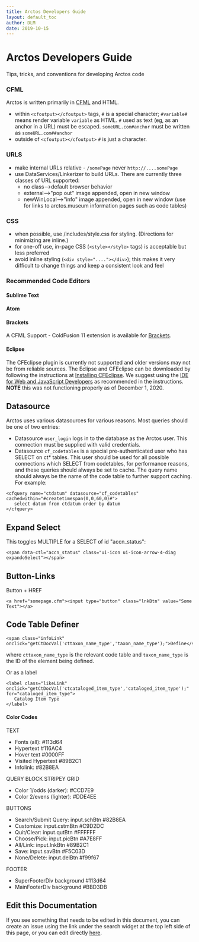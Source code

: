 ```yaml
---
title: Arctos Developers Guide
layout: default_toc
author: DLM
date: 2019-10-15
---
```


# Arctos Developers Guide
Tips, tricks, and conventions for developing Arctos code

### CFML

Arctos is written primarily in [CFML](https://en.wikipedia.org/wiki/ColdFusion_Markup_Language) and HTML. 
* within ``<cfoutput></cfoutput>`` tags, ``#`` is a special character; ``#variable#`` means render variable ``variable`` as HTML. ``#`` used as text (eg, as an anchor in a URL) must be escaped. ``someURL.com#anchor`` must be written as  ``someURL.com##anchor``
* outside of ``<cfoutput></cfoutput>`` 	``#`` is just a character.

### URLS

* make internal URLs relative - ``/somePage`` never ``http://....somePage``
* use DataServices/Linkerizer to build URLs. There are currently three classes of URL supported:
    * no class-->default browser behavior
    * external-->"pop out" image appended, open in new window
    * newWinLocal-->"info" image appended, open in new window (use for links to arctos.museum information pages such as code tables)

### CSS
* when possible, use /includes/style.css for styling. (Directions for minimizing are inline.)
* for one-off use, in-page CSS (``<style></style>`` tags) is acceptable but less preferred
* avoid inline styling (``<div style="...."></div>``); this makes it very difficult to change things and keep a consistent look and feel

### Recommended Code Editors
 
#### Sublime Text

#### Atom

#### Brackets
A CFML Support - ColdFusion 11 extension is available for <a href="http://brackets.io/" target="_blank" class="external">Brackets</a>. 


#### Eclipse
The CFEclipse plugin is currently not supported and older versions may not be from reliable sources.
The Eclipse and CFEclipse can be downloaded by following the instructions at <a href="https://github.com/cfeclipse/cfeclipse/wiki/Installing-CFEclipse" target="_blank" class="external">Installing CFEclipse</a>. We suggest using the <a href="https://www.eclipse.org/downloads/download.php?file=/oomph/epp/2020-09/R/eclipse-inst-jre-win64.exeEclipse" target="_blank" class="external">IDE for Web and JavaScript Developers</a> as recommended in the instructions. **NOTE** this was not functioning properly as of December 1, 2020.


## Datasource

Arctos uses various datasources for various reasons. Most queries should be one of two entries:

* Datasource ``user_login`` logs in to the database as the Arctos user. This connection must be supplied with valid credentials.
* Datasource ``cf_codetables`` is a special pre-authenticated user who has SELECT on ct* tables. This user should be used for all possible connections which SELECT from codetables, for performance reasons, and these queries should always be set to cache. The query name should always be the name of the code table to further support caching. For example:

``` 
<cfquery name="ctdatum" datasource="cf_codetables" cachedwithin="#createtimespan(0,0,60,0)#">
   select datum from ctdatum order by datum
</cfquery> 
```

## Expand Select

This toggles MULTIPLE for a SELECT of id "accn_status":

```
<span data-ctl="accn_status" class="ui-icon ui-icon-arrow-4-diag expandoSelect"></span>
```

## Button-Links

Button + HREF

```
<a href="somepage.cfm"><input type="button" class="lnkBtn" value="Some Text"></a>
```

## Code Table Definer

```
<span class="infoLink" onclick="getCtDocVal('cttaxon_name_type','taxon_name_type');">Define</span>
```

where ``cttaxon_name_type`` is the relevant code table and ``taxon_name_type`` is the ID of the element being defined.

Or as a label

```
<label class="likeLink" onclick="getCtDocVal('ctcataloged_item_type','cataloged_item_type');" for="cataloged_item_type">
   Catalog Item Type
</label>
```
#### Color Codes

TEXT
* Fonts (all): #113d64 
* Hypertext #116AC4
* Hover text #0000FF
* Visited Hypertext #89B2C1
* Infolink: #82B8EA

QUERY BLOCK STRIPEY GRID
* Color 1/odds (darker): #CCD7E9
* Color 2/evens (lighter): #DDE4EE

BUTTONS
* Search/Submit Query: input.schBtn #82B8EA 
* Customize: input.cstmBtn #C9D2DC
* Quit/Clear: input.qutBtn #FFFFFF
* Choose/Pick: input.picBtn #A7E8FF
* All/Link: input.lnkBtn #89B2C1
* Save: input.savBtn #F5C03D
* None/Delete: input.delBtn #f99f67

FOOTER
* SuperFooterDiv background #113d64 
* MainFooterDiv background #BBD3DB

## Edit this Documentation

If you see something that needs to be edited in this document, you can create an issue using the link under the search widget at the top left side of this page, or you can edit directly <a href="https://github.com/ArctosDB/documentation-wiki/edit/gh-pages/_how_to/developer-guide.markdown" target="_blank">here</a>.
